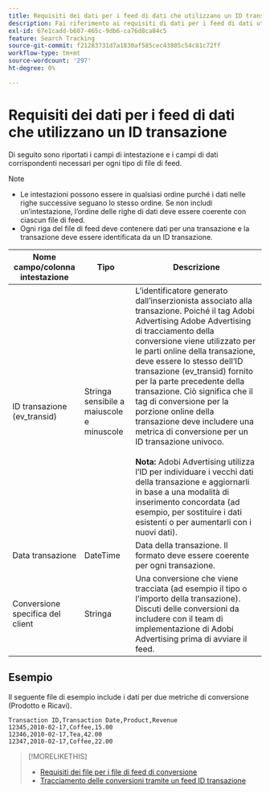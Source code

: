 ```yaml
---
title: Requisiti dei dati per i feed di dati che utilizzano un ID transazione
description: Fai riferimento ai requisiti di dati per i feed di dati utilizzando un ID transazione.
exl-id: 67e1cadd-b607-465c-9db6-ca76d8ca84c5
feature: Search Tracking
source-git-commit: f21283731d7a1830af585cec43805c54c81c72ff
workflow-type: tm+mt
source-wordcount: '297'
ht-degree: 0%

---
```


# Requisiti dei dati per i feed di dati che utilizzano un ID transazione

Di seguito sono riportati i campi di intestazione e i campi di dati corrispondenti necessari per ogni tipo di file di feed.

>[!NOTE]
>* Le intestazioni possono essere in qualsiasi ordine purché i dati nelle righe successive seguano lo stesso ordine. Se non includi un’intestazione, l’ordine delle righe di dati deve essere coerente con ciascun file di feed.
>* Ogni riga del file di feed deve contenere dati per una transazione e la transazione deve essere identificata da un ID transazione.

| Nome campo/colonna intestazione | Tipo | Descrizione |
| ---- | ---- | ---- |
| ID transazione (ev_transid) | Stringa sensibile a maiuscole e minuscole | L’identificatore generato dall’inserzionista associato alla transazione. Poiché il tag Adobi Advertising Adobe Advertising di tracciamento della conversione viene utilizzato per le parti online della transazione, deve essere lo stesso dell’ID transazione (ev_transid) fornito per la parte precedente della transazione. Ciò significa che il tag di conversione per la porzione online della transazione deve includere una metrica di conversione per un ID transazione univoco.<br><br>**Nota:** Adobi Advertising utilizza l’ID per individuare i vecchi dati della transazione e aggiornarli in base a una modalità di inserimento concordata (ad esempio, per sostituire i dati esistenti o per aumentarli con i nuovi dati). |
| Data transazione | DateTime | Data della transazione. Il formato deve essere coerente per ogni transazione. |
| Conversione specifica del client | Stringa | Una conversione che viene tracciata (ad esempio il tipo o l’importo della transazione). Discuti delle conversioni da includere con il team di implementazione di Adobi Advertising prima di avviare il feed. |

## Esempio

Il seguente file di esempio include i dati per due metriche di conversione (Prodotto e Ricavi).

```
Transaction ID,Transaction Date,Product,Revenue
12345,2010-02-17,Coffee,15.00
12346,2010-02-17,Tea,42.00
12347,2010-02-17,Coffee,22.00
```

>[!MORELIKETHIS]
>
>* [Requisiti dei file per i file di feed di conversione](feed-file-requirements.md)
>* [Tracciamento delle conversioni tramite un feed ID transazione](/help/search-social-commerce/tracking/feed-transaction-id.md)
